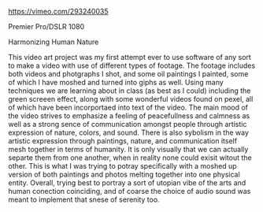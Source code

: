  https://vimeo.com/293240035

Premier Pro/DSLR 1080

Harmonizing Human Nature

This video art project was my first attempt ever to use software of any sort to make a video with use of different types 
of footage. The footage includes both videos and photgraphs I shot, and some oil paintings I painted, some of which I 
have moshed and turned into giphs as well. Using many techniques we are learning about in class (as best as I could) 
including the green screeen effect, along with some wonderful videos found on pexel, all of which have been incorportaed 
into text of the video. The main mood of the video strives to emphasize a feeling of peacefullness and calmness as 
well as a strong sence of communication amongst people through artistic expression of nature, colors, and sound. 
     There is also sybolism in the way artistic expression through paintings, nature, and communication itself 
mesh together in terms of humanity. It is only visually that we can actually separte them from one another, when in reality 
none could exisit witout the other. This is what I was trying to potray specifically with a moshed up version of both 
paintings and photos melting together into one physical entity. Overall, trying best to portray a sort of utopian vibe 
of the arts and human conection coinciding, and of coarse the choice of audio sound was meant to implement that snese of 
serenity too. 
